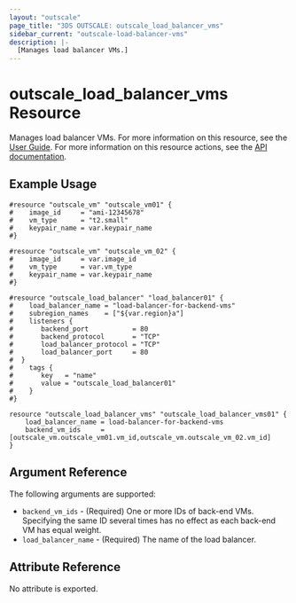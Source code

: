 ```yaml
---
layout: "outscale"
page_title: "3DS OUTSCALE: outscale_load_balancer_vms"
sidebar_current: "outscale-load-balancer-vms"
description: |-
  [Manages load balancer VMs.]
---
```


# outscale_load_balancer_vms Resource

Manages load balancer VMs.
For more information on this resource, see the [User Guide](https://wiki.outscale.net/display/EN/About+Load+Balancers).
For more information on this resource actions, see the [API documentation](https://docs.outscale.com/api#registervmsinloadbalancer).

## Example Usage

```hcl
#resource "outscale_vm" "outscale_vm01" {
#    image_id     = "ami-12345678"
#    vm_type      = "t2.small"
#    keypair_name = var.keypair_name
#}

#resource "outscale_vm" "outscale_vm_02" {
#    image_id     = var.image_id
#    vm_type      = var.vm_type
#    keypair_name = var.keypair_name
#}

#resource "outscale_load_balancer" "load_balancer01" {
#    load_balancer_name = "load-balancer-for-backend-vms"
#    subregion_names    = ["${var.region}a"]
#    listeners {
#       backend_port           = 80
#       backend_protocol       = "TCP"
#       load_balancer_protocol = "TCP"
#       load_balancer_port     = 80
#  }
#    tags {
#       key   = "name"
#       value = "outscale_load_balancer01"
#    }
#}

resource "outscale_load_balancer_vms" "outscale_load_balancer_vms01" {
    load_balancer_name = load-balancer-for-backend-vms
    backend_vm_ids     = [outscale_vm.outscale_vm01.vm_id,outscale_vm.outscale_vm_02.vm_id]
}
```

## Argument Reference

The following arguments are supported:

* `backend_vm_ids` - (Required) One or more IDs of back-end VMs.<br />
Specifying the same ID several times has no effect as each back-end VM has equal weight.
* `load_balancer_name` - (Required) The name of the load balancer.

## Attribute Reference

No attribute is exported.


